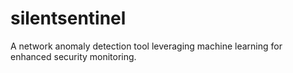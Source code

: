 # silentsentinel
A network anomaly detection tool leveraging machine learning for enhanced security monitoring.
